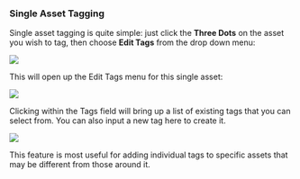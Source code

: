### Single Asset Tagging

Single asset tagging is quite simple: just click the **Three Dots** on the asset you wish to tag, then choose **Edit Tags** from the drop down menu:

![](https://support.optisigns.com/hc/article_attachments/38062664617235)

This will open up the Edit Tags menu for this single asset:

![](https://support.optisigns.com/hc/article_attachments/38062653705235)

Clicking within the Tags field will bring up a list of existing tags that you can select from. You can also input a new tag here to create it.

![](https://support.optisigns.com/hc/article_attachments/38062664624019)

This feature is most useful for adding individual tags to specific assets that may be different from those around it.